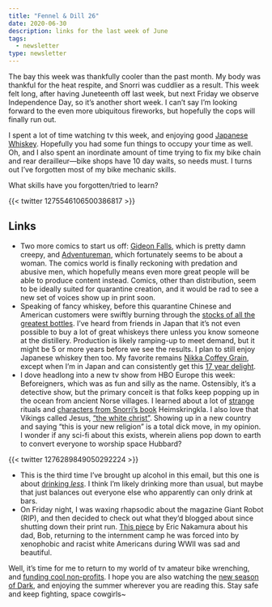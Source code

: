 ```yaml
---
title: "Fennel & Dill 26"
date: 2020-06-30
description: links for the last week of June
tags:
  - newsletter
type: newsletter
---
```


The bay this week was thankfully cooler than the past month. My body was thankful for the heat respite, and Snorri was cuddlier as a result. This week felt long, after having Juneteenth off last week, but next Friday we observe Independence Day, so it’s another short week. I can’t say I’m looking forward to the even more ubiquitous fireworks, but hopefully the cops will finally run out.

I spent a lot of time watching tv this week, and enjoying good [Japanese Whiskey](https://www.masterofmalt.com/whiskies/ichiros-malt-and-grain-whisky/). Hopefully you had some fun things to occupy your time as well. Oh, and I also spent an inordinate amount of time trying to fix my bike chain and rear derailleur—bike shops have 10 day waits, so needs must. I turns out I’ve forgotten most of my bike mechanic skills. 

What skills have you forgotten/tried to learn?

{{< twitter 1275546106500386817 >}}

## Links

- Two more comics to start us off: [Gideon Falls](https://imagecomics.com/comics/series/gideon-falls), which is pretty damn creepy, and [Adventureman](https://imagecomics.com/comics/releases/adventureman-1), which fortunately seems to be about a woman. The comics world is finally reckoning with predation and abusive men, which hopefully means even more great people will be able to produce content instead. Comics, other than distribution, seem to be ideally suited for quarantine creation, and it would be rad to see a new set of voices show up in print soon.
- Speaking of fancy whiskey, before this quarantine Chinese and American customers were swiftly burning through the [stocks of all the greatest bottles](http://archive.is/sGUeM). I’ve heard from friends in Japan that it’s not even possible to buy a lot of great whiskeys there unless you know someone at the distillery. Production is likely ramping-up to meet demand, but it might be 5 or more years before we see the results. I plan to still enjoy Japanese whiskey then too. My favorite remains [Nikka Coffey Grain](https://distiller.com/spirits/nikka-coffey-grain-whisky), except when I’m in Japan and can consistently get this [17 year delight](https://distiller.com/spirits/nikka-taketsuru-pure-malt-17-year).
- I dove headlong into a new tv show from HBO Europe this week: Beforeigners, which was as fun and silly as the name. Ostensibly, it’s a detective show, but the primary conceit is that folks keep popping up in the ocean from ancient Norse villages. I learned about a lot of [strange](https://en.m.wikipedia.org/wiki/Russefeiring) rituals and [characters from Snorri’s book](https://en.wikipedia.org/wiki/Thorir_Hund) Heimskringkla. I also love that Vikings called Jesus, [“the white christ”](http://vikinganswerlady.com/hvitkrst.shtml). Showing up in a new country and saying “this is your new religion” is a total dick move, in my opinion. I wonder if any sci-fi about this exists, wherein aliens pop down to earth to convert everyone to worship space Hubbard?

{{< twitter 1276289849050292224 >}}

- This is the third time I’ve brought up alcohol in this email, but this one is about [drinking _less_](https://www.bloomberg.com/news/articles/2020-06-23/are-people-drinking-more-booze-during-coronavirus-apparently-not). I think I’m likely drinking more than usual, but maybe that just balances out everyone else who apparently can only drink at bars.
- On Friday night, I was waxing rhapsodic about the magazine Giant Robot (RIP), and then decided to check out what they’d blogged about since shutting down their print run. [This piece](https://www.giantrobot.com/blogs/giant-robot-store-and-gr2-news/poston) by Eric Nakamura about his dad, Bob, returning to the internment camp he was forced into by xenophobic and racist white Americans during WWII was sad and beautiful. 

Well, it’s time for me to return to my world of tv amateur bike wrenching, and [funding cool non-profits](https://womensfoundationoforegon.org). I hope you are also watching the [new season of Dark](https://www.netflix.com/title/80100172?s=i&trkid=0), and enjoying the summer wherever you are reading this. Stay safe and keep fighting, space cowgirls~
